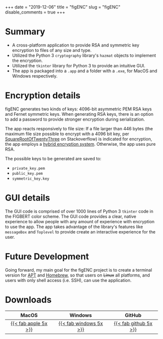 +++
date = "2019-12-06"
title = "figENC"
slug = "figENC"
disable_comments = true
+++

# Summary
* A cross-platform application to provide RSA and symmetric key encryption to files of any size and type.
* Utilized the Python 3 `cryptography` library's `hazmat` objects to implement the encryption.
* Utilized the `tkinter` library for Python 3 to provide an intuitive GUI.
* The app is packaged into a `.app` and a folder with a `.exe`, for MacOS and Windows respectively.
# Encryption details
figENC generates two kinds of keys: 4096-bit asymmetric PEM RSA keys and Fernet symmetric keys. When generating RSA keys, 
there is an option to add a password to provide stronger encryption during serialization.

The app reacts responsively to file size: If a file larger than 446 bytes (the maximum file size possible to encrypt 
with a 4096 bit key, per [SquareRootOfTwentyThree][1] on Stackoverflow) is indicated for encryption, the app employs a 
[hybrid encryption system][2]. Otherwise, the app uses pure RSA.

The possible keys to be generated are saved to:
* `private_key.pem`
* `public_key.pem`
* `symmetric_key.key`
# GUI details
The GUI code is comprised of over 1000 lines of Python 3 `tkinter` code in the FIGBERT color scheme. The GUI code provides 
a clear, native experience to allow people with any amount of experience with encryption to use the app. The app takes 
advantage of the library's features like `messageBox` and `Toplevel` to provide create an interactive experience for the 
user.
# Future Development
Going forward, my main goal for the figENC project is to create a terminal version for [APT][3] and [Homebrew][4], so that 
users on ~~Linux~~ all platforms, and users with only shell access (i.e. SSH), can use the application.
# Downloads
| MacOS | Windows | GitHub |
|:-----:|:-------:|:------:|
|[{{< fab apple 5x >}}][mac]|[{{< fab windows 5x >}}][win]|[{{< fab github 5x >}}][repo]|

[1]: https://stackoverflow.com/a/11823119/11141223
[2]: https://en.wikipedia.org/wiki/Hybrid_cryptosystem
[3]: https://en.wikipedia.org/wiki/APT_(software)
[4]: https://brew.sh/
[mac]: https://github.com/therealFIGBERT/figENC/raw/master/Executables/figENC.dmg
[win]: https://github.com/therealFIGBERT/figENC/raw/master/Executables/figENC.zip
[repo]: https://github.com/therealFIGBERT/figENC
